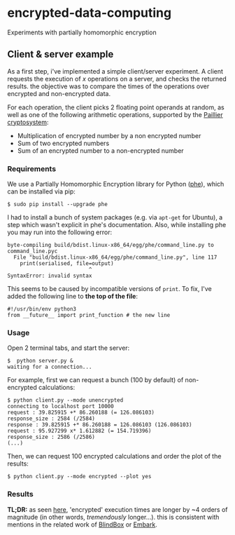 # encrypted-data-computing
Experiments with partially homomorphic encryption

## Client & server example

As a first step, i've implemented a simple client/server experiment. 
A client requests the execution of *x* operations on a server, and checks the 
returned results. the objective was to compare the times of the operations over 
encrypted and non-encrypted data. 

For each operation, the client picks 2 floating 
point operands at random, as well as one of the following arithmetic operations, 
supported by the [Paillier cryptosystem](https://en.wikipedia.org/wiki/Paillier_cryptosystem):

* Multiplication of encrypted number by a non encrypted number
* Sum of two encrypted numbers
* Sum of an encrypted number to a non-encrypted number

### Requirements

We use a Partially Homomorphic Encryption library for Python 
([phe](http://python-paillier.readthedocs.io/en/latest/)), which can 
be installed via pip:

```
$ sudo pip install --upgrade phe
```

I had to install a bunch of system packages (e.g. via `apt-get` for Ubuntu), a 
step which wasn't explicit in phe's documentation. Also, while installing phe 
you may run into the following error:

```
byte-compiling build/bdist.linux-x86_64/egg/phe/command_line.py to command_line.pyc
  File "build/bdist.linux-x86_64/egg/phe/command_line.py", line 117
    print(serialised, file=output)
                          ^
SyntaxError: invalid syntax
```

This seems to be caused by incompatible versions of `print`. To fix, I've 
added the following line to **the top of the file**:

```
#!/usr/bin/env python3
from __future__ import print_function # the new line
```

### Usage

Open 2 terminal tabs, and start the server:
```
$  python server.py &
waiting for a connection...
```

For example, first we can request a bunch (100 by default) of non-encrypted calculations:
```
$ python client.py --mode unencrypted
connecting to localhost port 10000
request : 39.825915 +* 86.260188 (= 126.086103)
response_size : 2584 (/2584)
response : 39.825915 +* 86.260188 = 126.086103 (126.086103)
request : 95.927299 x* 1.612882 (= 154.719396)
response_size : 2586 (/2586)
(...)
```

Then, we can request 100 encrypted calculations and order the plot of the 
results:
```
$ python client.py --mode encrypted --plot yes
```

### Results

**TL;DR:** as seen [here](https://github.com/adamiaonr/encrypted-data-computing/blob/master/graphs/exec-times.pdf), 
'encrypted' execution times are longer by ~4 orders of magnitude (in other 
words, *tremendously* longer...). this is consistent with mentions in the 
related work of [BlindBox](http://iot.stanford.edu/pubs/sherry-blindbox-sigcomm15.pdf) 
or [Embark](http://www.justinesherry.com/assets/papers/embark.pdf).
